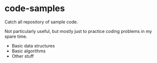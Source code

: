code-samples
============

Catch all repository of sample code. 

Not particularly useful, but mostly just to practice coding problems in my spare time.

* Basic data structures
* Basic algorithms
* Other stuff
